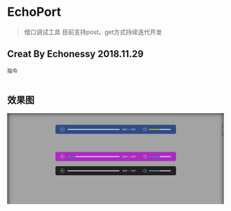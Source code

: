 # EchoPort
> 借口调试工具 目前支持post。get方式持续迭代开发
## Creat By Echonessy  2018.11.29
``` bash
指令
```

``` bash

```


## 效果图
![image](https://github.com/Echonessy/EchoPlayer/blob/master/read/1.png)
